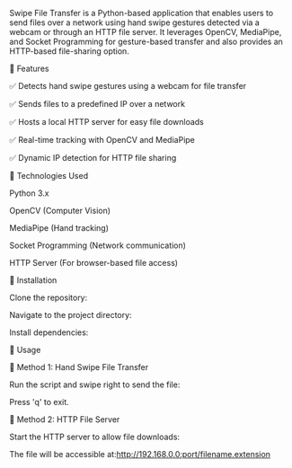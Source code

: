 

Swipe File Transfer is a Python-based application that enables users to send files over a network using hand swipe gestures detected via a webcam or through an HTTP file server. It leverages OpenCV, MediaPipe, and Socket Programming for gesture-based transfer and also provides an HTTP-based file-sharing option.

🔹 Features


✅ Detects hand swipe gestures using a webcam for file transfer

✅ Sends files to a predefined IP over a network

✅ Hosts a local HTTP server for easy file downloads

✅ Real-time tracking with OpenCV and MediaPipe

✅ Dynamic IP detection for HTTP file sharing

🔹 Technologies Used

Python 3.x

OpenCV (Computer Vision)

MediaPipe (Hand tracking)

Socket Programming (Network communication)

HTTP Server (For browser-based file access)

🔹 Installation

Clone the repository:

Navigate to the project directory:

Install dependencies:

🔹 Usage

📌 Method 1: Hand Swipe File Transfer

Run the script and swipe right to send the file:

Press 'q' to exit.

📌 Method 2: HTTP File Server

Start the HTTP server to allow file downloads:

The file will be accessible at:http://192.168.0.0:port/filename.extension
